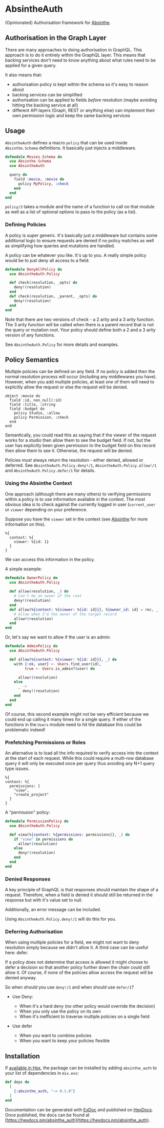 # AbsintheAuth

(Opinionated) Authorisation framework for [Absinthe](https://hexdocs.pm/absinthe/).

## Authorisation in the Graph Layer

There are many approaches to doing authorisation in GraphQL. This approach is to do
it entirely within the GraphQL layer. This means that backing services don't need to know
anything about what rules need to be applied for a given query.

It also means that:

* authorisation policy is kept within the schema so it's easy to reason about
* backing services can be simplified
* authorisation can be applied to fields _before_ resolution (maybe avoiding hitting the backing service at all)
* different API layers (Graph, REST or anything else) can implement their own permission logic and keep the same backing services

## Usage

`AbsintheAuth` defines a macro `policy` that can be used inside `Absinthe.Schema` definitions.
It basically just injects a middleware.

```elixir
defmodule Movies.Schema do
  use Absinthe.Schema
  use AbsintheAuth

  query do
    field :movie, :movie do
      policy MyPolicy, :check
    end
  end
end
```

`policy/3` takes a module and the name of a function to call on that module
as well as a list of optional options to pass to the policy (as a list).

### Defining Policies

A policy is super generic. It's basically just a middleware but contains some
additional logic to ensure requests are denied if no policy matches as well
as simplifying how queries and mutations are handled.

A policy can be whatever you like. It's up to you. A really simple policy would
be to just deny all access to a field:

```elixir
defmodule DenyAllPolicy do
  use AbsintheAuth.Policy

  def check(resolution, _opts) do
    deny!(resolution)
  end
  def check(resolution, _parent, _opts) do
    deny!(resolution)
  end
end
```

Note that there are two versions of check - a 2 arity and a 3 arity function.
The 3 arity function will be called when there is a parent record that is not the query or
mutation root. Your policy should define both a 2 and a 3 arity version of any functions.

See `AbsintheAuth.Policy` for more details and examples.

## Policy Semantics

Multiple policies can be defined on any field. If no policy is added
then the normal resolution process will occur (including any middlewares you have).
However, when you add multiple policies, at least *one* of them will need to explicitly
allow the request or else the request will be denied.

```
object :movie do
  field :id, non_null(:id)
  field :title, :string
  field :budget do
    policy Studio, :allow
    policy Permission, :check
  end
end
```

Semantically, you could read this as saying that if the viewer of the request works for
a studio then allow them to see the budget field. If not, but the user has explicitly been
given permission to the budget field on this record then allow them to see it. Otherwise,
the request will be denied.

Policies *must* always return the resolution - either denied, allowed or deferred. See
`AbsintheAuth.Policy.deny!/1`, `AbsintheAuth.Policy.allow!/1` and `AbsintheAuth.Policy.defer/1`
for details.

### Using the Absinthe Context

One approach (although there are many others) to verifying permissions within a policy
is to use information available in the context. The most obvious idea is to check against
the currently logged in user (`current_user` or `viewer` depending on your preference.

Suppose you have the `viewer` set in the context (see [Absinthe](https://hexdocs.pm/absinthe/context-and-authentication.html#content)
for more information on this).

```
%{
  context: %{
    viewer: %{id: 1}
  }
}
```

We can access this information in the policy.

A simple example:

```elixir
defmodule OwnerPolicy do
  use AbsintheAuth.Policy
  
  def allow(resolution, _) do
    # Can't be an owner of the root
    deny!(resolution)
  end
  def allow(%{context: %{viewer: %{id: id}}}, %{owner_id: id} = rec, _) do
    # Allow when I'm the owner of the target record
    allow!(resolution)
  end
end
```
    
Or, let's say we want to allow if the user is an admin:

```elixir
defmodule AdminPolicy do
  use AbsintheAuth.Policy

  def allow(%{context: %{viewer: %{id: id}}}, _) do
    with {:ok, user} <- Users.find_user(id),
         true <- Users.is_admin?(user) do

      allow!(resolution)
    else
      _ ->
        deny!(resolution)
    end
  end
end
```

Of course, this second example might not be very efficient because we could end up calling
it many times for a single query. If either of the functions in the `Users` module
need to hit the database this could be problematic indeed!

### Prefetching Permissions or Roles

An alternative is to load all the info required to verify access into the context at the start of each request.
While this could require a multi-row database query it will only be executed once per query thus avoiding
any N+1 query type issues.

```
%{
context: %{
  permissions: [
    "view",
    "create_project"
  ]
}
```

A "permission" policy:

```elixir
defmodule PermissionPolicy do
  use AbsintheAuth.Policy

  def view(%{context: %{permissions: permissions}}, _) do
    if "view" in permissions do
      allow!(resolution)
    else
      deny!(resolution)
    end
  end
end
```

### Denied Responses

A key principle of GraphQL is that responses should maintain the shape of a request. Therefore,
when a field is denied it should still be returned in the response but with it's value set to null.

Additionally, an error message can be included.

Using `AbsintheAuth.Policy.deny!/1` will do this for you.

### Deferring Authorisation

When using multiple policies for a field, we might not want to deny resolution simply because we didn't
allow it. A third case can be useful here: defer.

If a policy does not determine that access is allowed it might choose to defer a decision so that another
policy further down the chain could still allow it. Of course, if none of the policies allow access
the request will be denied anyway.

So when should you use `deny!/1` and when should use `defer/1`?

* Use Deny:
  * When it's a hard deny (no other policy would override the decision)
  * When you only use the policy on its own
  * When it's inefficient to traverse multiple policies on a single field

* Use defer
  * When you want to combine policies
  * When you want to keep your policies flexible

## Installation

If [available in Hex](https://hex.pm/docs/publish), the package can be installed
by adding `absinthe_auth` to your list of dependencies in `mix.exs`:

```elixir
def deps do
  [
    {:absinthe_auth, "~> 0.1.0"}
  ]
end
```

Documentation can be generated with [ExDoc](https://github.com/elixir-lang/ex_doc)
and published on [HexDocs](https://hexdocs.pm). Once published, the docs can
be found at [https://hexdocs.pm/absinthe_auth](https://hexdocs.pm/absinthe_auth).

